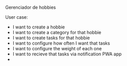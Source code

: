 

Gerenciador de hobbies

User case:
- I want to create a hobbie
- I want to create a category for that hobbie
- I want to create tasks for that hobbie
- I want to configure how often I want that tasks
- I want to configure the weight of each one
- I want to recieve that tasks via notification PWA app
-


